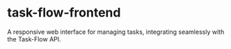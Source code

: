 # task-flow-frontend
A responsive web interface for managing tasks, integrating seamlessly with the Task-Flow API.
